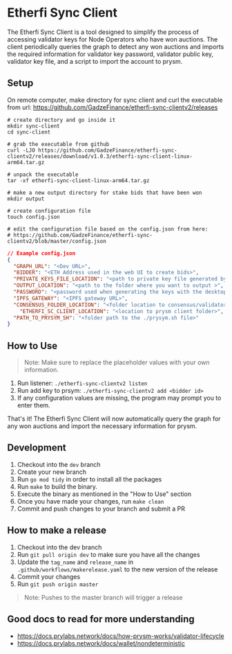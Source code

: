 # Etherfi Sync Client
The Etherfi Sync Client is a tool designed to simplify the process of accessing validator keys for Node Operators who have won auctions. The client periodically queries the graph to detect any won auctions and imports the required information for validator key password, validator public key, validator key file, and a script to import the account to prysm.

## Setup
On remote computer, make directory for sync client and curl the executable from url:  https://github.com/GadzeFinance/etherfi-sync-clientv2/releases
```shell
# create directory and go inside it
mkdir sync-client
cd sync-client

# grab the executable from github
curl -LJO https://github.com/GadzeFinance/etherfi-sync-clientv2/releases/download/v1.0.3/etherfi-sync-client-linux-arm64.tar.gz 

# unpack the executable
tar -xf etherfi-sync-client-linux-arm64.tar.gz

# make a new output directory for stake bids that have been won
mkdir output

# create configuration file
touch config.json

# edit the configuration file based on the config.json from here:
# https://github.com/GadzeFinance/etherfi-sync-clientv2/blob/master/config.json
```
```json
// Example config.json
{
  "GRAPH_URL": "<Dev URL>",
  "BIDDER": "<ETH Address used in the web UI to create bids>",
  "PRIVATE_KEYS_FILE_LOCATION": "<path to private key file generated by desktop app>",
  "OUTPUT_LOCATION": "<path to the folder where you want to output >",
  "PASSWORD": "<password used when generating the keys with the desktop app>",
  "IPFS_GATEWAY": "<IPFS gateway URL>",
  "CONSENSUS_FOLDER_LOCATION": "<folder location to consensus/validator_keys>",
	"ETHERFI_SC_CLIENT_LOCATION": "<location to prysm client folder>",
  "PATH_TO_PRYSYM_SH": "<folder path to the ./prysym.sh file>"
}
```

## How to Use
> Note: Make sure to replace the placeholder values with your own information.
1. Run listener: `./etherfi-sync-clientv2 listen`
2. Run add key to prsym:  `./etherfi-sync-clientv2 add <bidder id>`
3. If any configuration values are missing, the program may prompt you to enter them.

That's it! The Etherfi Sync Client will now automatically query the graph for any won auctions and import the necessary information for prysm.

## Development
1. Checkout into the `dev` branch
2. Create your new branch
3. Run `go mod tidy` in order to install all the packages
4. Run `make` to build the binary.
5. Execute the binary as mentioned in the "How to Use" section
6. Once you have made your changes, run `make clean`
7. Commit and push changes to your branch and submit a PR

## How to make a release
1. Checkout into the dev branch
2. Run `git pull origin dev` to make sure you have all the changes
3. Update the `tag_name` and `release_name` in `.github/workflows/makerelease.yaml` to the new version of the release
4. Commit your changes
5. Run `git push origin master`
> Note: Pushes to the master branch will trigger a release

## Good docs to read for more understanding 
- https://docs.prylabs.network/docs/how-prysm-works/validator-lifecycle
- https://docs.prylabs.network/docs/wallet/nondeterministic
